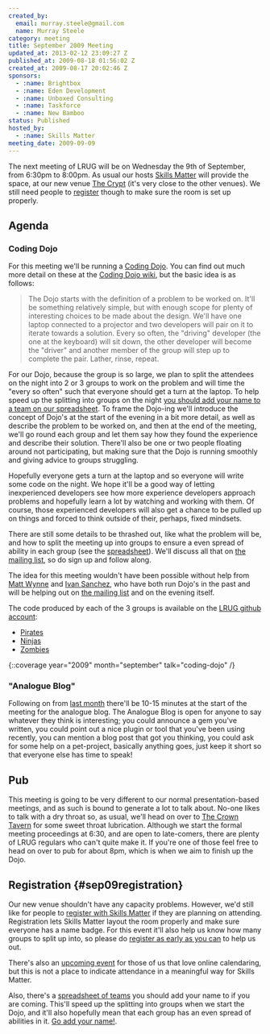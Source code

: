 ```yaml
---
created_by:
  email: murray.steele@gmail.com
  name: Murray Steele
category: meeting
title: September 2009 Meeting
updated_at: 2013-02-12 23:09:27 Z
published_at: 2009-08-18 01:56:02 Z
created_at: 2009-08-17 20:02:46 Z
sponsors:
  - :name: Brightbox
  - :name: Eden Development
  - :name: Unboxed Consulting
  - :name: Taskforce
  - :name: New Bamboo
status: Published
hosted_by:
  - :name: Skills Matter
meeting_date: 2009-09-09
---
```


The next meeting of LRUG will be on Wednesday the 9th of September, from 6:30pm to 8:00pm.  As usual our hosts [Skills Matter](http://skillsmatter.com/) will provide the space, at our new venue [The Crypt](http://skillsmatter.com/location-details/home/166/26) (it's very close to the other venues).  We still need people to <a href="#sep09registration">register</a> though to make sure the room is set up properly.

## Agenda

### Coding Dojo

For this meeting we'll be running a [Coding Dojo](http://codingdojo.org/cgi-bin/wiki.pl?WhatIsCodingDojo).  You can find out much more detail on these at the [Coding Dojo wiki](http://codingdojo.org/), but the basic idea is as follows:

> The Dojo starts with the definition of a problem to be worked on.  It'll be something relatively simple,
> but with enough scope for plenty of interesting choices to be made about the design.  We'll have one
> laptop connected to a projector and two developers will pair on it to iterate towards a solution.  Every
> so often, the "driving" developer (the one at the keyboard) will sit down, the other developer will
> become the "driver" and another member of the group will step up to complete the pair.  Lather,
> rinse, repeat.

For our Dojo, because the group is so large, we plan to split the attendees on the night into 2 or 3 groups to work on the problem and will time the "every so often" such that everyone should get a turn at the laptop.  To help speed up the splitting into groups on the night [you should add your name to a team on our spreadsheet](http://spreadsheets.google.com/ccc?key=0Ai86AO7glNC9dFg4cEJkSUhOaEpCT0VHNnlWYnFld0E&hl=en_GB).  To frame the Dojo-ing we'll introduce the concept of Dojo's at the start of the evening in a bit more detail, as well as describe the problem to be worked on, and then at the end of the meeting, we'll go round each group and let them say how they found the experience and describe their solution.  There'll also be one or two people floating around not participating, but making sure that the Dojo is running smoothly and giving advice to groups struggling.

Hopefully everyone gets a turn at the laptop and so everyone will write some code on the night.  We hope it'll be a good way of letting inexperienced developers see how more experience developers approach problems and hopefully learn a lot by watching and working with them.  Of course, those experienced developers will also get a chance to be pulled up on things and forced to think outside of their, perhaps, fixed mindsets.

There are still some details to be thrashed out, like what the problem will be, and how to split the meeting up into groups to ensure a even spread of ability in each group (see the [spreadsheet](http://spreadsheets.google.com/ccc?key=0Ai86AO7glNC9dFg4cEJkSUhOaEpCT0VHNnlWYnFld0E&hl=en_GB)).  We'll discuss all that on [the mailing list](/mailing-list), so do sign up and follow along.

The idea for this meeting wouldn't have been possible without help from [Matt Wynne](http://blog.mattwynne.net/) and [Ivan Sanchez](http://isanchez.net/), who have both run Dojo's in the past and will be helping out on [the mailing list](/mailing-list) and on the evening itself.

The code produced by each of the 3 groups is available on the [LRUG github account](http://github.com/lrug):

* [Pirates](http://github.com/lrug/kata-minesweeper/tree/lrug-pirate-group)
* [Ninjas](http://github.com/lrug/kata-minesweeper/tree/lrug-ninja-group)
* [Zombies](http://github.com/lrug/kata-minesweeper/tree/lrug-zombie-group)

{::coverage year="2009" month="september" talk="coding-dojo" /}

### "Analogue Blog"

Following on from [last month](http://lists.lrug.org/pipermail/chat-lrug.org/2009-August/003971.html) there'll be 10-15 minutes at the start of the meeting for the analogue blog.  The Analogue Blog is open for anyone to say whatever they think is interesting; you could announce a gem you've written, you could point out a nice plugin or tool that you've been using recently, you can mention a blog post that got you thinking, you could ask for some help on a pet-project, basically anything goes, just keep it short so that everyone else has time to speak!

## Pub

This meeting is going to be very different to our normal presentation-based meetings, and as such is bound to generate a lot to talk about.  No-one likes to talk with a dry throat so, as usual, we'll head on over to [The Crown Tavern](http://fancyapint.com/pubs/pub199.html) for some sweet throat lubrication.  Although we start the formal meeting proceedings at 6:30, and are open to late-comers, there are plenty of LRUG regulars who can't quite make it.  If you're one of those feel free to head on over to pub for about 8pm, which is when we aim to finish up the Dojo.

## Registration {#sep09registration}

Our new venue shouldn't have any capacity problems.  However, we'd still like for people to [register with Skills Matter](http://skillsmatter.com/event/ajax-ria/lrug-sep) if they are planning on attending.  Registration lets Skills Matter layout the room properly and make sure everyone has a name badge.  For this event it'll also help us know how many groups to split up into, so please do [register as early as you can](http://skillsmatter.com/event/ajax-ria/lrug-sep) to help us out.

There's also an [upcoming event](http://upcoming.yahoo.com/event/3071755/) for those of us that love online calendaring, but this is not a place to indicate attendance in a meaningful way for Skills Matter.

Also, there's a [spreadsheet of teams](http://spreadsheets.google.com/ccc?key=0Ai86AO7glNC9dFg4cEJkSUhOaEpCT0VHNnlWYnFld0E&hl=en_GB) you should add your name to if you are coming.  This'll speed up the splitting into groups when we start the Dojo, and it'll also hopefully mean that each group has an even spread of abilities in it.  [Go add your name!](http://spreadsheets.google.com/ccc?key=0Ai86AO7glNC9dFg4cEJkSUhOaEpCT0VHNnlWYnFld0E&hl=en_GB).

